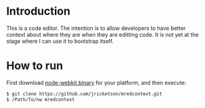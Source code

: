 # Introduction

This is a code editor. The intention is to allow developers to have better context about where they are when they are editting code. It is not yet at the stage where I can use it to bootstrap itself.

# How to run

First download [node-webkit binary](http://github.com/rogerwang/node-webkit) for your platform, and then execute:

````bash
$ git clone https://github.com/jricketson/mredcontext.git
$ /Path/To/nw mredcontext
````
